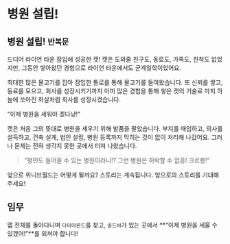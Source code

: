 # 병원 설립!

## 병원 설립! `반복문`

드디어 라이언 타운 잠입에 성공한 캣! 캣은 도와줄 친구도, 동료도, 가족도, 친척도 없었지만, 그동안 쌓아왔던 경험으로 라이언 타운에서도 군계일학이었어요.

최대한 많은 물고기를 잡아 잠입한 통로를 통해 물고기를 들여왔습니다. 또 신뢰를 쌓고, 동료를 모으고, 회사를 성장시키기까지 이미 많은 경험을 통해 쌓은 캣의 기술로 마치 하늘에 쏘아진 화살처럼 회사를 성장시켰습니다.

"이제 병원을 세워야 겠다냥!"

캣은 처음 그의 뜻대로 병원을 세우기 위해 발품을 팔았습니다. 부지를 매입하고, 의사를 설득하고, 건축 설계, 법인 설립, 병원 등록까지 막히는 것이 없이 처리해 나갔어요. 그러나 문제는 전혀 생각지 못한 곳에서 터져 나왔습니다.

> "평민도 들어올 수 있는 병원이라니!? 그런 병원은 허락할 수 없흥! 크르릉!"

앞으로 위니브월드는 어떻게 될까요? 스토리는 계속됩니다. 앞으로의 스토리를 기대해주세요!

## 임무

맵 전체를 돌아다니며 `다이아몬드`를 찾고, `골드바`가 있는 곳에서 **“이제 병원을 세울 수 있겠어!”**를 외쳐야 합니다!
